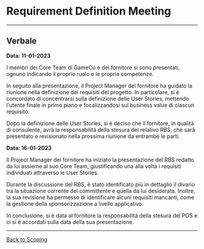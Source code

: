 # Requirement Definition Meeting

---
## Verbale

**Data: 11-01-2023**

I membri dei Core Team di GameCo e del fornitore si sono presentati, ognuno indicando il proprio ruolo e le proprie 
competenze.

In seguito alla presentazione, il Project Manager del fornitore ha guidato la riunione nella definizione dei requisiti
del progetto. In particolare, si è concordato di concentrarsi sulla definizione delle User Stories, mettendo l'utente
finale in primo piano e focalizzandosi sul business value di ciascun requisito.

Dopo la definizione delle User Stories, si è deciso che il fornitore, in qualità di consulente, avrà la responsabilità
della stesura del relativo RBS, che sarà presentato e revisionato nella prossima riunione da entrambe le parti.

**Data: 16-01-2023**

Il Project Manager del fornitore ha iniziato la presentazione del RBS redatto da lui assieme al suo Core Team,
giustificando una alla volta i requisiti individuati attraverso le User Stories.

Durante la discussione del RBS, è stato identificato più in dettaglio il divario tra la situazione corrente del
committente e quella da lui desiderata. Inoltre, la sua revisione ha permesso di identificare alcuni requisiti mancanti,
come la gestione della sponsorizzazione a livello applicativo.

In conclusione, si è data al fornitore la responsabilità della stesura del POS e ci si è accordati sulla data della sua
presentazione.

---
[Back to Scoping](../../../1-scoping/index.md#requirements-definition-meeting)